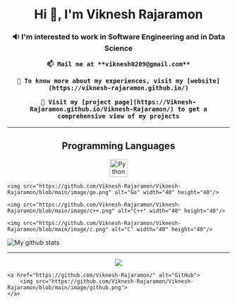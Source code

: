 <h1 align="center">
	Hi 👋, I'm Viknesh Rajaramon
</h1>

<h3 align="center">
	🔉 I'm interested to work in Software Engineering and in Data Science

	📫 Mail me at **viknesh0209@gmail.com**

	📄 To know more about my experiences, visit my [website](https://viknesh-rajaramon.github.io/)

	👷 Visit my [project page](https://Viknesh-Rajaramon.github.io/Viknesh-Rajaramon/) to get a comprehensive view of my projects
</h3>

<hr>

<h2 align="center">
	Programming Languages
</h2>

<p align="center">
	<img src="https://github.com/Viknesh-Rajaramon/Viknesh-Rajaramon/blob/main/image/python.png" alt="Python" width="40" height="40"/>
	
	<img src="https://github.com/Viknesh-Rajaramon/Viknesh-Rajaramon/blob/main/image/go.png" alt="Go" width="40" height="40"/>
	
	<img src="https://github.com/Viknesh-Rajaramon/Viknesh-Rajaramon/blob/main/image/c++.png" alt="C++" width="40" height="40"/>
	
	<img src="https://github.com/Viknesh-Rajaramon/Viknesh-Rajaramon/blob/main/image/c.png" alt="C" width="40" height="40"/>
</p>

![My github stats](https://github-readme-stats.vercel.app/api?username=viknesh-rajaramon&show_icons=true&theme=tokyonight)

<hr>

<p align="center">
	<a href="https://www.linkedin.com/in/viknesh-rajaramon/" alt="Linkedin">
		<img src="https://github.com/Viknesh-Rajaramon/Viknesh-Rajaramon/blob/main/image/linkedin.png">
	</a>

    <a href="https://github.com/Viknesh-Rajaramon/" alt="GitHub">
		<img src="https://github.com/Viknesh-Rajaramon/Viknesh-Rajaramon/blob/main/image/github.png">
	</a>
</p>
